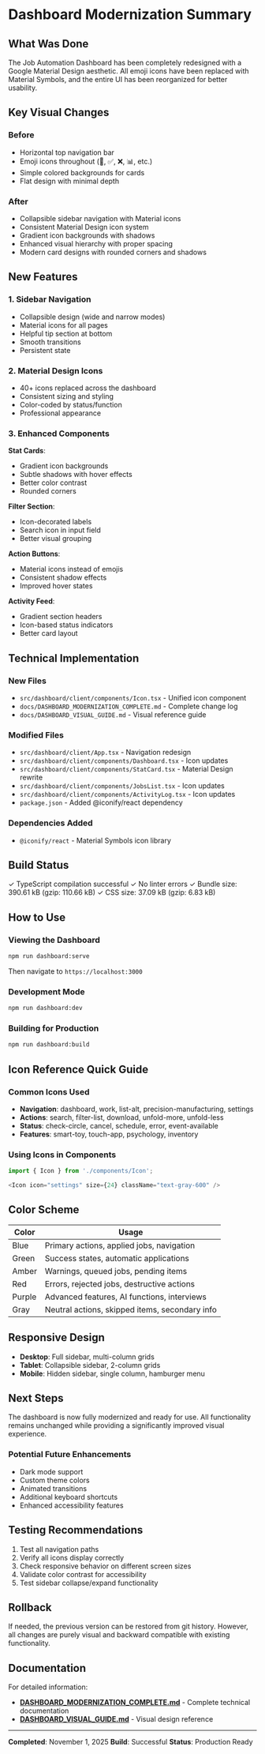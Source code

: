 # Dashboard Modernization Summary

## What Was Done

The Job Automation Dashboard has been completely redesigned with a Google Material Design aesthetic. All emoji icons have been replaced with Material Symbols, and the entire UI has been reorganized for better usability.

## Key Visual Changes

### Before
- Horizontal top navigation bar
- Emoji icons throughout (🤖, ✅, ❌, 📊, etc.)
- Simple colored backgrounds for cards
- Flat design with minimal depth

### After
- Collapsible sidebar navigation with Material icons
- Consistent Material Design icon system
- Gradient icon backgrounds with shadows
- Enhanced visual hierarchy with proper spacing
- Modern card designs with rounded corners and shadows

## New Features

### 1. Sidebar Navigation
- Collapsible design (wide and narrow modes)
- Material icons for all pages
- Helpful tip section at bottom
- Smooth transitions
- Persistent state

### 2. Material Design Icons
- 40+ icons replaced across the dashboard
- Consistent sizing and styling
- Color-coded by status/function
- Professional appearance

### 3. Enhanced Components

**Stat Cards**:
- Gradient icon backgrounds
- Subtle shadows with hover effects
- Better color contrast
- Rounded corners

**Filter Section**:
- Icon-decorated labels
- Search icon in input field
- Better visual grouping

**Action Buttons**:
- Material icons instead of emojis
- Consistent shadow effects
- Improved hover states

**Activity Feed**:
- Gradient section headers
- Icon-based status indicators
- Better card layout

## Technical Implementation

### New Files
- `src/dashboard/client/components/Icon.tsx` - Unified icon component
- `docs/DASHBOARD_MODERNIZATION_COMPLETE.md` - Complete change log
- `docs/DASHBOARD_VISUAL_GUIDE.md` - Visual reference guide

### Modified Files
- `src/dashboard/client/App.tsx` - Navigation redesign
- `src/dashboard/client/components/Dashboard.tsx` - Icon updates
- `src/dashboard/client/components/StatCard.tsx` - Material Design rewrite
- `src/dashboard/client/components/JobsList.tsx` - Icon updates
- `src/dashboard/client/components/ActivityLog.tsx` - Icon updates
- `package.json` - Added @iconify/react dependency

### Dependencies Added
- `@iconify/react` - Material Symbols icon library

## Build Status

✓ TypeScript compilation successful
✓ No linter errors
✓ Bundle size: 390.61 kB (gzip: 110.66 kB)
✓ CSS size: 37.09 kB (gzip: 6.83 kB)

## How to Use

### Viewing the Dashboard
```bash
npm run dashboard:serve
```
Then navigate to `https://localhost:3000`

### Development Mode
```bash
npm run dashboard:dev
```

### Building for Production
```bash
npm run dashboard:build
```

## Icon Reference Quick Guide

### Common Icons Used
- **Navigation**: dashboard, work, list-alt, precision-manufacturing, settings
- **Actions**: search, filter-list, download, unfold-more, unfold-less
- **Status**: check-circle, cancel, schedule, error, event-available
- **Features**: smart-toy, touch-app, psychology, inventory

### Using Icons in Components
```typescript
import { Icon } from './components/Icon';

<Icon icon="settings" size={24} className="text-gray-600" />
```

## Color Scheme

| Color | Usage |
|-------|-------|
| Blue | Primary actions, applied jobs, navigation |
| Green | Success states, automatic applications |
| Amber | Warnings, queued jobs, pending items |
| Red | Errors, rejected jobs, destructive actions |
| Purple | Advanced features, AI functions, interviews |
| Gray | Neutral actions, skipped items, secondary info |

## Responsive Design

- **Desktop**: Full sidebar, multi-column grids
- **Tablet**: Collapsible sidebar, 2-column grids
- **Mobile**: Hidden sidebar, single column, hamburger menu

## Next Steps

The dashboard is now fully modernized and ready for use. All functionality remains unchanged while providing a significantly improved visual experience.

### Potential Future Enhancements
- Dark mode support
- Custom theme colors
- Animated transitions
- Additional keyboard shortcuts
- Enhanced accessibility features

## Testing Recommendations

1. Test all navigation paths
2. Verify all icons display correctly
3. Check responsive behavior on different screen sizes
4. Validate color contrast for accessibility
5. Test sidebar collapse/expand functionality

## Rollback

If needed, the previous version can be restored from git history. However, all changes are purely visual and backward compatible with existing functionality.

## Documentation

For detailed information:
- **[DASHBOARD_MODERNIZATION_COMPLETE.md](DASHBOARD_MODERNIZATION_COMPLETE.md)** - Complete technical documentation
- **[DASHBOARD_VISUAL_GUIDE.md](DASHBOARD_VISUAL_GUIDE.md)** - Visual design reference

---

**Completed**: November 1, 2025
**Build**: Successful
**Status**: Production Ready

